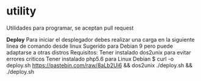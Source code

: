 # utility
Utilidades para programar, se aceptan pull request

**Deploy**
Para iniciar el desplegador debes realizar una carga en la siguiente linea de comando desde linux
Sugerido para Debian 9 pero puede adaptarse a otras distros
Requisitos:
Tener instalado dos2unix para evitar errores criticos
Tener instalado php5.6 para Linux Debian
$ curl -o deploy.sh https://pastebin.com/raw/8aLb2Ui6 && dos2unix ./deploy.sh && ./deploy.sh
